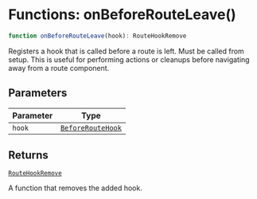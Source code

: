 # Functions: onBeforeRouteLeave()

```ts
function onBeforeRouteLeave(hook): RouteHookRemove
```

Registers a hook that is called before a route is left. Must be called from setup.
This is useful for performing actions or cleanups before navigating away from a route component.

## Parameters

| Parameter | Type |
| ------ | ------ |
| `hook` | [`BeforeRouteHook`](../types/BeforeRouteHook.md) |

## Returns

[`RouteHookRemove`](../types/RouteHookRemove.md)

A function that removes the added hook.
